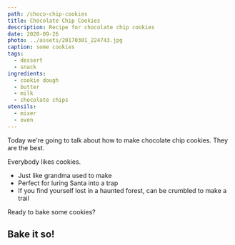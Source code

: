 ```yaml
---
path: /choco-chip-cookies
title: Chocolate Chip Cookies
description: Recipe for chocolate chip cookies
date: 2020-09-26
photo: ../assets/20170301_224743.jpg
caption: some cookies
tags:
  - dessert
  - snack
ingredients:
  - cookie dough
  - butter
  - milk
  - chocolate chips
utensils:
  - mixer
  - oven
---
```


Today we're going to talk about how to make chocolate chip cookies. They are the best.

Everybody likes cookies.

- Just like grandma used to make
- Perfect for luring Santa into a trap
- If you find yourself lost in a haunted forest, can be crumbled to make a trail

Ready to bake some cookies?

## Bake it so!
